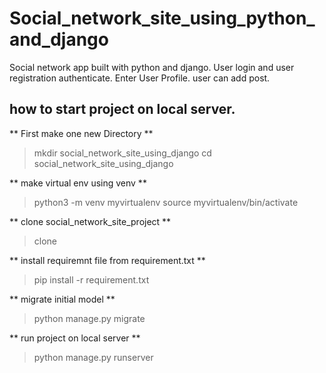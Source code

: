 # Social_network_site_using_python_and_django

Social network app built with python and django.
User login and user registration authenticate.
Enter User Profile.
user can add post.

## how to start project on local server.

** First make one new Directory **
> mkdir social_network_site_using_django
> cd social_network_site_using_django

** make virtual env using venv **
> python3 -m venv myvirtualenv
> source myvirtualenv/bin/activate

** clone social_network_site_project **
> clone

** install requiremnt file from requirement.txt **
> pip install -r requirement.txt

** migrate initial model **
> python manage.py migrate

** run project on local server **
> python manage.py runserver


